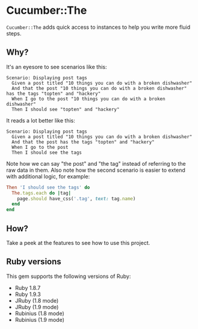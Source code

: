 # Cucumber::The

`Cucumber::The` adds quick access to instances to help you write more fluid steps.

## Why?

It's an eyesore to see scenarios like this:

```gherkin
Scenario: Displaying post tags
  Given a post titled "10 things you can do with a broken dishwasher"
  And that the post "10 things you can do with a broken dishwasher" has the tags "topten" and "hackery"
  When I go to the post "10 things you can do with a broken dishwasher"
  Then I should see "topten" and "hackery"
```

It reads a lot better like this:

```gherkin
Scenario: Displaying post tags
  Given a post titled "10 things you can do with a broken dishwasher"
  And that the post has the tags "topten" and "hackery"
  When I go to the post
  Then I should see the tags
```

Note how we can say "the post" and "the tag" instead of referring to the raw data in them. Also note how the second scenario is easier to extend with additional logic, for example:

```ruby
Then 'I should see the tags' do
  The.tags.each do |tag|
    page.should have_css('.tag', text: tag.name)
  end
end
```

## How?

Take a peek at the features to see how to use this project.

## Ruby versions

This gem supports the following versions of Ruby:

  * Ruby 1.8.7
  * Ruby 1.9.3
  * JRuby (1.8 mode)
  * JRuby (1.9 mode)
  * Rubinius (1.8 mode)
  * Rubinius (1.9 mode)
